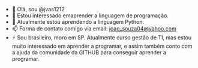 - 👋 Olá, sou @jvas1212
- 👀 Estou interessado emaprender a linguagem de programação.
- 🌱 Atualmente estou aprendendo a linguagem Python.
- 📫 Forma de contato comigo via email: joao_souza04@yahoo.com
- ⚡ Sou brasileiro, moro em SP. Atualmente curso gestão de TI, mas estou muito interessado em aprender a programar, e assim também conto com a ajuda da comunidade da GITHUB para conseguir aprender a programar. 

<!---
jvas1212/jvas1212 is a ✨ special ✨ repository because its `README.md` (this file) appears on your GitHub profile.
You can click the Preview link to take a look at your changes.
--->
